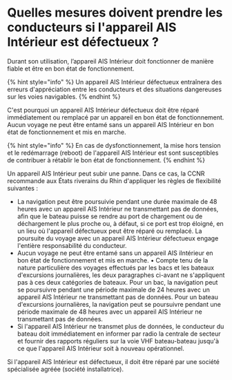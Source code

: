# Quelles mesures doivent prendre les conducteurs si l'appareil AIS Intérieur est défectueux ?

Durant son utilisation, l’appareil AIS Intérieur doit fonctionner de manière fiable et être en bon état de fonctionnement. 

{% hint style="info" %}
Un appareil AIS Intérieur défectueux entraînera des erreurs d'appréciation entre les conducteurs et des situations dangereuses sur les voies navigables. 
{% endhint %}

C'est pourquoi un appareil AIS Intérieur défectueux doit être réparé immédiatement ou remplacé par un appareil en bon état de fonctionnement. Aucun voyage ne peut être entamé sans un appareil AIS Intérieur en bon état de fonctionnement et mis en marche. 

{% hint style="info" %}
En cas de dysfonctionnement, la mise hors tension et le redémarrage \(reboot\) de l'appareil AIS Intérieur est sont susceptibles de contribuer à rétablir le bon état de fonctionnement. 
{% endhint %}

Un appareil AIS Intérieur peut subir une panne. Dans ce cas, la CCNR recommande aux États riverains du Rhin d'appliquer les règles de flexibilité suivantes : 

* La navigation peut être poursuivie pendant une durée maximale de 48 heures avec un appareil AIS Intérieur ne transmettant pas de données, afin que le bateau puisse se rendre au port de chargement ou de déchargement le plus proche ou, à défaut, si ce port est trop éloigné, en un lieu où l'appareil défectueux peut être réparé ou remplacé. La poursuite du voyage avec un appareil AIS Intérieur défectueux engage l'entière responsabilité du conducteur. 
* Aucun voyage ne peut être entamé sans un appareil AIS iIntérieur en bon état de fonctionnement et mis en marche. • Compte tenu de la nature particulière des voyages effectués par les bacs et les bateaux d'excursions journalières, les deux paragraphes ci-avant ne s'appliquent pas à ces deux catégories de bateaux. Pour un bac, la navigation peut se poursuivre pendant une période maximale de 24 heures avec un appareil AIS Intérieur ne transmettant pas de données. Pour un bateau d'excursions journalières, la navigation peut se poursuivre pendant une période maximale de 48 heures avec un appareil AIS Intérieur ne transmettant pas de données. 
* Si l'appareil AIS Intérieur ne transmet plus de données, le conducteur du bateau doit immédiatement en informer par radio la centrale de secteur et fournir des rapports réguliers sur la voie VHF bateau-bateau jusqu'à ce que l'appareil AIS Intérieur soit à nouveau opérationnel. 

Si l'appareil AIS Intérieur est défectueux, il doit être réparé par une société spécialisée agréée \(société installatrice\).

